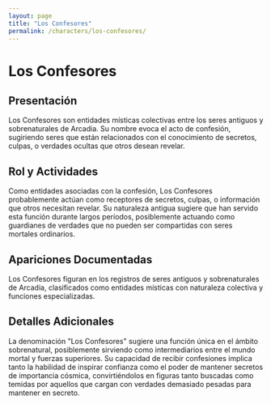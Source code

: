 ```yaml
---
layout: page
title: "Los Confesores"
permalink: /characters/los-confesores/
---
```


# Los Confesores

## Presentación
Los Confesores son entidades místicas colectivas entre los seres antiguos y sobrenaturales de Arcadia. Su nombre evoca el acto de confesión, sugiriendo seres que están relacionados con el conocimiento de secretos, culpas, o verdades ocultas que otros desean revelar.

## Rol y Actividades
Como entidades asociadas con la confesión, Los Confesores probablemente actúan como receptores de secretos, culpas, o información que otros necesitan revelar. Su naturaleza antigua sugiere que han servido esta función durante largos períodos, posiblemente actuando como guardianes de verdades que no pueden ser compartidas con seres mortales ordinarios.

## Apariciones Documentadas
Los Confesores figuran en los registros de seres antiguos y sobrenaturales de Arcadia, clasificados como entidades místicas con naturaleza colectiva y funciones especializadas.

## Detalles Adicionales
La denominación "Los Confesores" sugiere una función única en el ámbito sobrenatural, posiblemente sirviendo como intermediarios entre el mundo mortal y fuerzas superiores. Su capacidad de recibir confesiones implica tanto la habilidad de inspirar confianza como el poder de mantener secretos de importancia cósmica, convirtiéndolos en figuras tanto buscadas como temidas por aquellos que cargan con verdades demasiado pesadas para mantener en secreto.